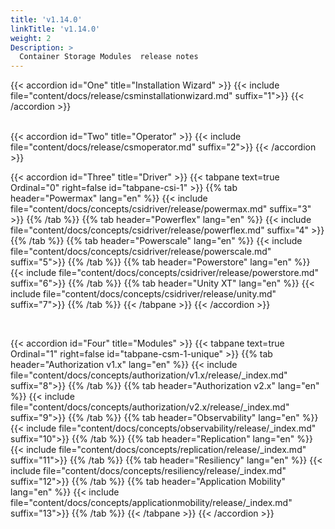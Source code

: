 ```yaml
---
title: 'v1.14.0'
linkTitle: 'v1.14.0'
weight: 2
Description: >
  Container Storage Modules  release notes
---
```


<style>
h2{
  font-weight:600;
}
h3{
  font-weight:500;
}
.mycontent{
margin-bottom:20px;
}
</style>

{{< accordion id="One" title="Installation Wizard" >}}
{{< include  file="content/docs/release/csminstallationwizard.md" suffix="1">}}
{{< /accordion >}}

<br>
{{< accordion id="Two" title="Operator" >}}
{{< include file="content/docs/release/csmoperator.md" suffix="2">}}
{{< /accordion >}}

</br>

{{< accordion id="Three" title="Driver" >}}
{{< tabpane text=true Ordinal="0" right=false id="tabpane-csi-1" >}}
{{% tab header="Powermax" lang="en" %}}
{{< include file="content/docs/concepts/csidriver/release/powermax.md" suffix="3" >}}
{{% /tab %}} {{% tab header="Powerflex" lang="en" %}}
{{< include file="content/docs/concepts/csidriver/release/powerflex.md" suffix="4" >}}
{{% /tab %}} {{% tab header="Powerscale" lang="en" %}}
{{< include file="content/docs/concepts/csidriver/release/powerscale.md" suffix="5">}}
{{% /tab %}}
 {{% tab header="Powerstore" lang="en" %}} {{< include file="content/docs/concepts/csidriver/release/powerstore.md" suffix="6">}}
{{% /tab %}} {{% tab header="Unity XT" lang="en" %}} {{< include file="content/docs/concepts/csidriver/release/unity.md" suffix="7">}}
{{% /tab %}} {{< /tabpane >}} {{< /accordion >}}

<br>

{{< accordion id="Four" title="Modules" >}}
{{< tabpane text=true Ordinal="1" right=false id="tabpane-csm-1-unique" >}}
{{% tab header="Authorization v1.x" lang="en" %}}
{{< include file="content/docs/concepts/authorization/v1.x/release/_index.md" suffix="8">}}
{{% /tab %}} {{% tab header="Authorization v2.x" lang="en" %}}
{{< include file="content/docs/concepts/authorization/v2.x/release/_index.md" suffix="9">}}
{{% /tab %}} {{% tab header="Observability" lang="en" %}}
{{< include file="content/docs/concepts/observability/release/_index.md" suffix="10">}}
{{% /tab %}} {{% tab header="Replication" lang="en" %}}
{{< include file="content/docs/concepts/replication/release/_index.md" suffix="11">}}
{{% /tab %}}
 {{% tab header="Resiliency" lang="en" %}} {{< include file="content/docs/concepts/resiliency/release/_index.md" suffix="12">}}
{{% /tab %}} {{% tab header="Application Mobility" lang="en" %}} {{< include file="content/docs/concepts/applicationmobility/release/_index.md" suffix="13">}}
{{% /tab %}} {{< /tabpane >}}
{{< /accordion >}}
